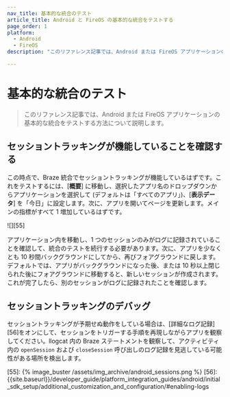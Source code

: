 ```yaml
---
nav_title: 基本的な統合のテスト
article_title: Android と FireOS の基本的な統合をテストする
page_order: 1
platform: 
  - Android
  - FireOS
description: "このリファレンス記事では、Android または FireOS アプリケーションの基本的な統合をテストする方法について説明します。"

---
```


# 基本的な統合のテスト

> このリファレンス記事では、Android または FireOS アプリケーションの基本的な統合をテストする方法について説明します。

## セッショントラッキングが機能していることを確認する

この時点で、Braze 統合でセッショントラッキングが機能しているはずです。これをテストするには、\[**概要**] に移動し、選択したアプリ名のドロップダウンからアプリケーションを選択して (デフォルトは「すべてのアプリ」)、\[**表示データ**] を「今日」に設定します。次に、アプリを開いてページを更新します。メインの指標がすべて 1 増加しているはずです。

![][55]

アプリケーション内を移動し、1 つのセッションのみがログに記録されていることを確認して、統合のテストを続行する必要があります。次に、アプリを少なくとも 10 秒間バックグラウンドにしてから、再びフォアグラウンドに戻します。デフォルトでは、アプリがバックグラウンドになった後、または 10 秒以上閉じられた後にフォアグラウンドに移動すると、新しいセッションが作成されます。これが完了したら、別のセッションがログに記録されたことを確認します。

## セッショントラッキングのデバッグ
セッショントラッキングが予期せぬ動作をしている場合は、\[詳細なログ記録][56]をオンにして、セッションをトリガーする手順を再現しながらアプリを観察してください。llogcat 内の Braze ステートメントを観察して、アクティビティ内の `openSession` および `closeSession` 呼び出しのログ記録を見逃している可能性がある場所を検出します。

[55]: {% image_buster /assets/img_archive/android_sessions.png %}
[56]: {{site.baseurl}}/developer_guide/platform_integration_guides/android/initial_sdk_setup/additional_customization_and_configuration/#enabling-logs